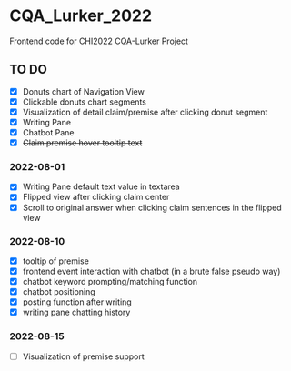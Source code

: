 # CQA_Lurker_2022
Frontend code for CHI2022 CQA-Lurker Project

## TO DO
- [x] Donuts chart of Navigation View
- [x] Clickable donuts chart segments
- [x] Visualization of detail claim/premise after clicking donut segment
- [x] Writing Pane
- [x] Chatbot Pane
- [x] <del>Claim premise hover tooltip text</del>

### 2022-08-01
- [x] Writing Pane default text value in textarea
- [x] Flipped view after clicking claim center
- [x] Scroll to original answer when clicking claim sentences in the flipped view

### 2022-08-10
- [x] tooltip of premise
- [x] frontend event interaction with chatbot (in a brute false pseudo way)
- [x] chatbot keyword prompting/matching function
- [x] chatbot positioning
- [x] posting function after writing
- [x] writing pane chatting history

### 2022-08-15
- [ ] Visualization of premise support
